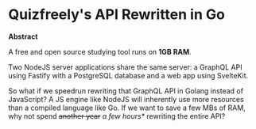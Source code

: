 # Quizfreely's API Rewritten in Go

**Abstract**

A free and open source studying tool runs on **1GB RAM**.

Two NodeJS server applications share the same server: a GraphQL API using Fastify with a PostgreSQL database and a web app using SvelteKit.

So what if we speedrun rewriting that GraphQL API in Golang instead of JavaScript? A JS engine like NodeJS will inherently use more resources than a compiled language like Go. If we want to save a few MBs of RAM, why not spend ~~another year~~ *a few hours\** rewriting the entire API?

